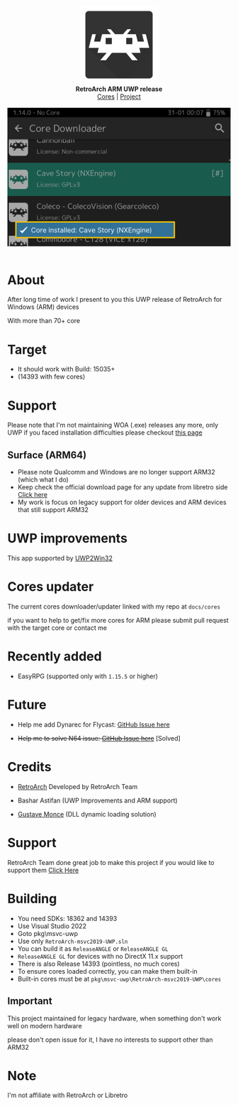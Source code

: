 <p align="center">
  <img src="assets/logo.png" width="176"><br>
  <b>RetroArch ARM UWP release</b><br/>
  <a href="./cores">Cores</a> |
  <a href="https://github.com/libretro/RetroArch">Project</a> 
  <br/><br/>
  <img src="assets/screen.png"><br/><br/>
</p>


# About

After long time of work I present to you this UWP release of RetroArch for Windows (ARM) devices

With more than 70+ core


# Target

- It should work with Build: 15035+ 
- (14393 with few cores)

# Support

Please note that I'm not maintaining WOA (.exe) releases any more, only UWP
if you faced installation difficulties please checkout [this page](https://github.com/basharast/RetroArch-ARM/wiki/Installation)

## Surface (ARM64)
- Please note Qualcomm and Windows are no longer support ARM32 (which what I do)
- Keep check the official download page for any update from libretro side [Click here](https://retroarch.com/?page=platforms)
- My work is focus on legacy support for older devices and ARM devices that still support ARM32

# UWP improvements
This app supported by [UWP2Win32](https://github.com/basharast/UWP2Win32)

# Cores updater
The current cores downloader/updater linked with my repo at `docs/cores`

if you want to help to get/fix more cores for ARM please submit pull request with the target core or contact me


# Recently added
- EasyRPG (supported only with `1.15.5` or higher)


# Future

- Help me add Dynarec for Flycast: [GitHub Issue here](https://github.com/flyinghead/flycast/issues/545)

- ~~Help me to solve N64 issue: [GitHub Issue here](https://github.com/mupen64plus/mupen64plus-video-rice/issues/102)~~ [Solved]


# Credits

- <a href="https://www.retroarch.com/">RetroArch</a> Developed by RetroArch Team 


- Bashar Astifan (UWP Improvements and ARM support)

- [Gustave Monce](https://github.com/gus33000) (DLL dynamic loading solution)


# Support

RetroArch Team done great job to make this project if you would like to support them <a href="https://www.retroarch.com/index.php?page=donate">Click Here</a>

# Building

- You need SDKs: 18362 and 14393
- Use Visual Studio 2022
- Goto pkg\msvc-uwp
- Use only `RetroArch-msvc2019-UWP.sln` 
- You can build it as `ReleaseANGLE` or `ReleaseANGLE GL`
- `ReleaseANGLE GL` for devices with no DirectX 11.x support
- There is also Release 14393 (pointless, no much cores)
- To ensure cores loaded correctly, you can make them built-in
- Built-in cores must be at `pkg\msvc-uwp\RetroArch-msvc2019-UWP\cores`


## Important

This project maintained for legacy hardware, when something don't work well on modern hardware

please don't open issue for it, I have no interests to support other than ARM32


# Note

I'm not affiliate with RetroArch or Libretro
